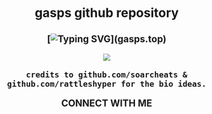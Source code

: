 <h1 align="center">
gasps github repository

  
<h2 align="center">
    
[![Typing SVG](https://readme-typing-svg.herokuapp.com?duration=3000&center=true&width=450&lines=gasps.top;gasps.xyz;gasps.lol;gasps.win;)](gasps.top)


<p align='center'><a href="#"><img height=auto width=auto src="https://discord.c99.nl/widget/theme-4/950217321253859350.png" height="1000px"/></a></p>
    
    credits to github.com/soarcheats & github.com/rattleshyper for the bio ideas.
  
  
  CONNECT WITH ME
